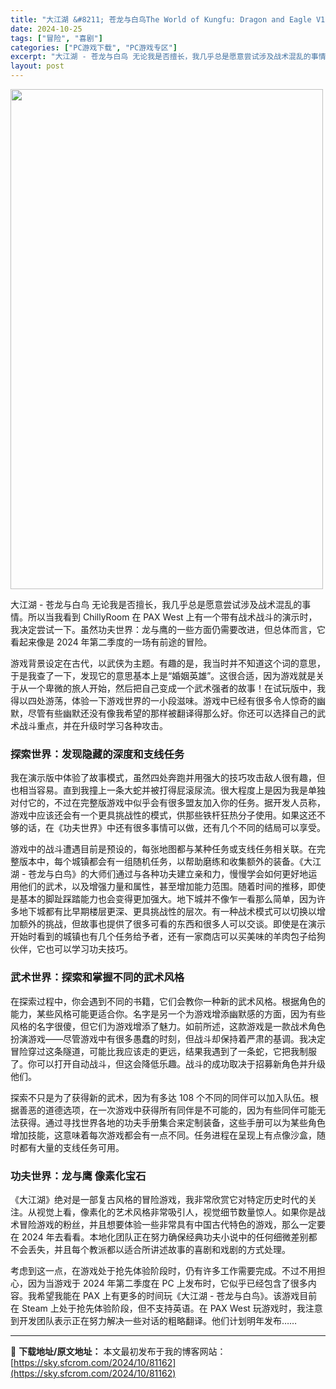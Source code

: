 ```yaml
---
title: "大江湖 &#8211; 苍龙与白鸟The World of Kungfu: Dragon and Eagle V1.0 PC中文"
date: 2024-10-25
tags: ["冒险", "喜剧"]
categories: ["PC游戏下载", "PC游戏专区"]
excerpt: "大江湖 - 苍龙与白鸟 无论我是否擅长，我几乎总是愿意尝试涉及战术混乱的事情。所以当我看到 ChillyRoom 在 PAX West 上有一个带有战术战斗的演示时，我决定尝试一下。虽然功夫世界：龙与鹰的一些方面仍需要改进，但总体而言，它看起来像是 2024 年第二季度的一场有前途的冒险。 游戏背景&hellip;"
layout: post
---
```


<img class="aligncenter size-full wp-image-81163" src="https://sky.sfcrom.com/wp-content/uploads/2024/10/2024102502515867.webp" alt="" width="500" height="800" />

大江湖 - 苍龙与白鸟 无论我是否擅长，我几乎总是愿意尝试涉及战术混乱的事情。所以当我看到 ChillyRoom 在 PAX West 上有一个带有战术战斗的演示时，我决定尝试一下。虽然功夫世界：龙与鹰的一些方面仍需要改进，但总体而言，它看起来像是 2024 年第二季度的一场有前途的冒险。

<span>游戏背景设定在古代，以武侠为主题。有趣的是，我当时并不知道这个词的意思，于是我查了一下，发现它的意思基本上是“婚姻英雄”。这很合适，因为游戏就是关于从一个卑微的旅人开始，然后把自己变成一个武术强者的故事！在试玩版中，我得以四处游荡，体验一下游戏世界的一小段滋味。游戏中已经有很多令人惊奇的幽默，尽管有些幽默还没有像我希望的那样被翻译得那么好。你还可以选择自己的武术战斗重点，并在升级时学习各种攻击。</span>
<h3><span>探索世界：发现隐藏的深度和支线任务</span></h3>
<span>我在演示版中体验了故事模式，虽然四处奔跑并用强大的技巧攻击敌人很有趣，但也相当容易。直到我撞上一条大蛇并被打得屁滚尿流。很大程度上是因为我是单独对付它的，不过在完整版游戏中似乎会有很多盟友加入你的任务。据开发人员称，游戏中应该还会有一个更具挑战性的模式，供那些铁杆狂热分子使用。如果这还不够的话，在《功夫世界》中还有很多事情可以做，还有几个不同的结局可以享受。</span>

<span>游戏中的战斗遭遇目前是预设的，每张地图都与某种任务或支线任务相关联。在完整版本中，每个城镇都会有一组随机任务，以帮助磨练和收集额外的装备。《大江湖 - 苍龙与白鸟》的大师们通过与各种功夫建立亲和力，慢慢学会如何更好地运用他们的武术，以及增强力量和属性，甚至增加能力范围。随着时间的推移，即使是基本的脚趾踩踏能力也会变得更加强大。地下城并不像乍一看那么简单，因为许多地下城都有比早期楼层更深、更具挑战性的层次。有一种战术模式可以切换以增加额外的挑战，但故事也提供了很多可看的东西和很多人可以交谈。即使是在演示开始时看到的城镇也有几个任务给予者，还有一家商店可以买美味的羊肉包子给狗伙伴，它也可以学习功夫技巧。</span>
<h3><span>武术世界：探索和掌握不同的武术风格</span></h3>
<span>在探索过程中，你会遇到不同的书籍，它们会教你一种新的武术风格。根据角色的能力，某些风格可能更适合你。名字是另一个为游戏增添幽默感的方面，因为有些风格的名字很傻，但它们为游戏增添了魅力。如前所述，这款游戏是一款战术角色扮演游戏——尽管游戏中有很多愚蠢的时刻，但战斗却保持着严肃的基调。我决定冒险穿过这条隧道，可能比我应该走的更远，结果我遇到了一条蛇，它把我制服了。你可以打开自动战斗，但这会降低乐趣。战斗的成功取决于招募新角色并升级他们。</span>

<span>探索不只是为了获得新的武术，因为有多达 108 个不同的同伴可以加入队伍。根据善恶的道德选项，在一次游戏中获得所有同伴是不可能的，因为有些同伴可能无法获得。通过寻找世界各地的功夫手册集合来定制装备，这些手册可以为某些角色增加技能，这意味着每次游戏都会有一点不同。任务进程在呈现上有点像沙盒，随时都有大量的支线任务可用。</span>
<h3><span>功夫世界：龙与鹰 像素化宝石</span></h3>
<span>《大江湖》绝对是一部复古风格的冒险游戏，我非常欣赏它对特定历史时代的关注。从视觉上看，像素化的艺术风格非常吸引人，视觉细节数量惊人。如果你是战术冒险游戏的粉丝，并且想要体验一些非常具有中国古代特色的游戏，那么一定要在 2024 年去看看。本地化团队正在努力确保经典功夫小说中的任何细微差别都不会丢失，并且每个教派都以适合所讲述故事的喜剧和戏剧的方式处理。</span>

考虑到这一点，在游戏处于抢先体验阶段时，仍有许多工作需要完成。不过不用担心，因为当游戏于 2024 年第二季度在 PC 上发布时，它似乎已经包含了很多内容。我希望我能在 PAX 上有更多的时间玩《大江湖 - 苍龙与白鸟》。该游戏目前在 Steam 上处于抢先体验阶段，但不支持英语。在 PAX West 玩游戏时，我注意到开发团队表示正在努力解决一些对话的粗略翻译。他们计划明年发布……

---
📖 **下载地址/原文地址：** 本文最初发布于我的博客网站：[https://sky.sfcrom.com/2024/10/81162](https://sky.sfcrom.com/2024/10/81162)
